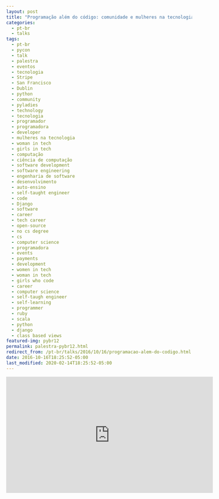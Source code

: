 ```yaml
---
layout: post
title: "Programação além do código: comunidade e mulheres na tecnologia [Python Brasil 12]"
categories:
  - pt-br
  - talks
tags:
  - pt-br
  - pycon
  - talk
  - palestra
  - eventos
  - tecnologia
  - Stripe
  - San Francisco
  - Dublin
  - python
  - community 
  - pyladies
  - technology
  - tecnologia
  - programador
  - programadora
  - developer
  - mulheres na tecnologia
  - woman in tech
  - girls in tech
  - computação
  - ciência de computação
  - software development
  - software engineering
  - engenharia de software
  - desenvolvimento
  - auto-ensino
  - self-taught engineer
  - code
  - Django
  - software
  - career
  - tech career
  - open-source
  - no cs degree
  - cs
  - computer science
  - programadora
  - events
  - payments
  - development
  - women in tech
  - woman in tech
  - girls who code
  - career
  - computer science
  - self-taugh engineer
  - self-learning
  - programmer
  - ruby
  - scala
  - python
  - django
  - class based views
featured-img: pybr12
permalink: palestra-pybr12.html
redirect_from: /pt-br/talks/2016/10/16/programacao-alem-do-codigo.html
date: 2016-10-16T18:25:52-05:00
last_modified: 2020-02-14T18:25:52-05:00
---
```


<center>
<iframe width="560" height="315" src="https://www.youtube.com/embed/sfbMb1yLRRY" frameborder="0" allow="accelerometer; autoplay; encrypted-media; gyroscope; picture-in-picture" allowfullscreen></iframe>
</center>
<br/>
